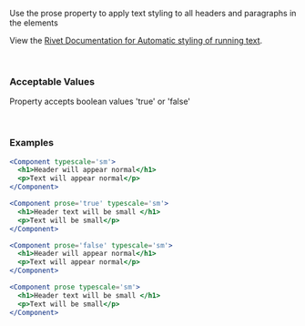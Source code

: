 Use the prose property to apply text styling to all headers and paragraphs in the elements

View the [Rivet Documentation for Automatic styling of running text](https://rivet.iu.edu/utilities/typography/#automatic-styling-of-running-text).

<br/>

### Acceptable Values

Property accepts boolean values 'true' or 'false'

<br/>

### Examples

```jsx static
<Component typescale='sm'>
  <h1>Header will appear normal</h1>
  <p>Text will appear normal</p>
</Component>

<Component prose='true' typescale='sm'>
  <h1>Header text will be small </h1>
  <p>Text will be small</p>
</Component>

<Component prose='false' typescale='sm'>
  <h1>Header will appear normal</h1>
  <p>Text will appear normal</p>
</Component>

<Component prose typescale='sm'>
  <h1>Header text will be small </h1>
  <p>Text will be small</p>
</Component>
```

